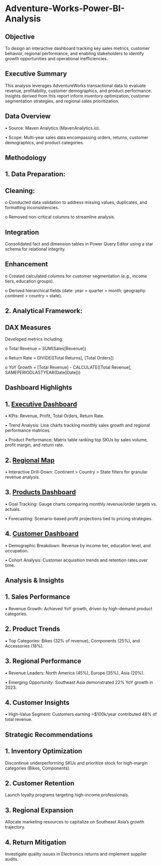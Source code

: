 # Adventure-Works-Power-BI-Analysis
## Objective
To design an interactive dashboard tracking key sales metrics, customer behavior, regional performance, and enabling stakeholders to identify growth opportunities and operational inefficiencies.
## Executive Summary
This analysis leverages AdventureWorks transactional data to evaluate revenue, profitability, customer demographics, and product performance. Insights derived from this report inform inventory optimization, customer segmentation strategies, and regional sales prioritization.
## Data Overview

•	Source: Maven Analytics (MavenAnalytics.io).

•	Scope: Multi-year sales data encompassing orders, returns, customer demographics, and product categories.
## Methodology
## 1. Data Preparation:

## Cleaning:

o	Conducted data validation to address missing values, duplicates, and formatting inconsistencies.

o	Removed non-critical columns to streamline analysis.

## Integration
Consolidated fact and dimension tables in Power Query Editor using a star schema for relational integrity.

## Enhancement
o	Created calculated columns for customer segmentation (e.g., income tiers, education groups).

o	Derived hierarchical fields (date: year > quarter > month; geography: continent > country > state).

## 2. Analytical Framework:

## DAX Measures 

Developed metrics including:

o	Total Revenue = SUM(Sales[Revenue])

o	Return Rate = DIVIDE([Total Returns], [Total Orders])

o	YoY Growth = [Total Revenue] - CALCULATE([Total Revenue], SAMEPERIODLASTYEAR(Date[Date]))

## Dashboard Highlights  
## 1. <a href="https://github.com/Huan11data/Adventure-Works-Power-BI-Analysis/blob/main/Executive Dashboard.png">Executive Dashboard</a>
   
•	KPIs: Revenue, Profit, Total Orders, Return Rate.

•	Trend Analysis: Line charts tracking monthly sales growth and regional performance matrices.

•	Product Performance: Matrix table ranking top SKUs by sales volume, profit margin, and return rate.

## 2. <a href= "https://github.com/Huan11data/Adventure-Works-Power-BI-Analysis/blob/main/Regional Map.png"> Regional Map</a>

•	Interactive Drill-Down: Continent > Country > State filters for granular revenue analysis.

## 3. <a href= "https://github.com/Huan11data/Adventure-Works-Power-BI-Analysis/blob/main/Products Dashboard.png"> Products Dashboard</a>

•	Goal Tracking: Gauge charts comparing monthly revenue/order targets vs. actuals.

•	Forecasting: Scenario-based profit projections tied to pricing strategies.

## 4. <a href="https://github.com/Huan11data/Adventure-Works-Power-BI-Analysis/blob/main/Customer Dashboard.png"> Customer Dashboard</a>

•	Demographic Breakdown: Revenue by income tier, education level, and occupation.

•	Cohort Analysis: Customer acquisition trends and retention rates over time.

## Analysis & Insights
## 1. Sales Performance

•	Revenue Growth: Achieved YoY growth, driven by high-demand product categories.
## 2. Product Trends

•	Top Categories: Bikes (32% of revenue), Components (25%), and Accessories (18%).

## 3. Regional Performance

•	Revenue Leaders: North America (45%), Europe (35%), Asia (20%).

•	Emerging Opportunity: Southeast Asia demonstrated 22% YoY growth in 2023.

## 4. Customer Insights

•	High-Value Segment: Customers earning >$100k/year contributed 48% of total revenue.
## Strategic Recommendations
## 1.	Inventory Optimization
Discontinue underperforming SKUs and prioritize stock for high-margin categories (Bikes, Components).
## 2.	Customer Retention
Launch loyalty programs targeting high-income professionals.
## 3.	Regional Expansion
Allocate marketing resources to capitalize on Southeast Asia’s growth trajectory.
## 4.	Return Mitigation
Investigate quality issues in Electronics returns and implement supplier audits.









